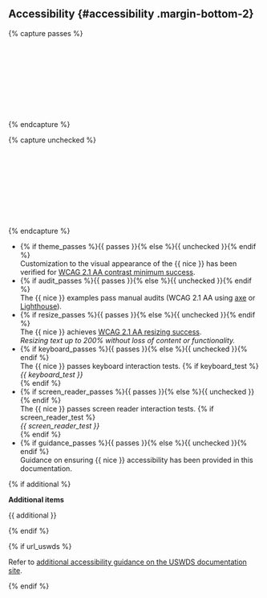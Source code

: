 <!-- <div class="usa-summary-box margin-y-6" role="region" aria-labelledby="accessibility">
  <div class="usa-summary-box__body"> -->

## Accessibility {#accessibility .margin-bottom-2}

{% capture passes %}
<div class="usa-icon-list__icon text-green">
  <svg class="usa-icon" role="img">
    <title>Passes</title>
    <use href="{{ config.baseUrl }}uswds/img/sprite.svg#check_circle"></use>
  </svg>
</div>
{% endcapture %}

{% capture unchecked %}
<div class="usa-icon-list__icon text-base">
  <svg class="usa-icon" role="img">
    <title>Unchecked</title>
    <use href="{{ config.baseUrl }}uswds/img/sprite.svg#radio_button_unchecked"></use>
  </svg>
</div>
{% endcapture %}

<ul class="usa-icon-list">
  <li class="usa-icon-list__item">
    {% if theme_passes %}{{ passes }}{% else %}{{ unchecked }}{% endif %}<div class="usa-icon-list__content">Customization to the visual appearance of the {{ nice }} has been verified for <a href="https://www.w3.org/WAI/WCAG21/Understanding/contrast-minimum.html" target="_blank" rel="noopener nofollow" class="usa-link--external">WCAG 2.1 AA contrast minimum success</a>.</div>
  </li>
  <li class="usa-icon-list__item">
    {% if audit_passes %}{{ passes }}{% else %}{{ unchecked }}{% endif %}<div class="usa-icon-list__content">The {{ nice }} examples pass manual audits (WCAG 2.1 AA using <a href="https://www.deque.com/axe/browser-extensions/" target="_blank" rel="noopener nofollow" class="usa-link--external">axe</a> or <a href="https://developer.chrome.com/docs/lighthouse/accessibility/" target="_blank" rel="noopener nofollow" class="usa-link--external">Lighthouse</a>).</div>
  </li>
  <li class="usa-icon-list__item">
    {% if resize_passes %}{{ passes }}{% else %}{{ unchecked }}{% endif %}<div class="usa-icon-list__content">
      The {{ nice }} achieves <a href="https://www.w3.org/WAI/WCAG21/Understanding/resize-text.html" target="_blank" rel="noopener nofollow" class="usa-link--external">WCAG 2.1 AA resizing success</a>.
      <div><em class="font-body-3xs">Resizing text up to 200% without loss of content or functionality.</em></div>
    </div>
  </li>
  <li class="usa-icon-list__item">
    {% if keyboard_passes %}{{ passes }}{% else %}{{ unchecked }}{% endif %}<div class="usa-icon-list__content">
      The {{ nice }} passes keyboard interaction tests.
      {% if keyboard_test %}<div><em class="font-body-3xs">{{ keyboard_test }}</em></div>{% endif %}
    </div>
  </li>
  <li class="usa-icon-list__item">
    {% if screen_reader_passes %}{{ passes }}{% else %}{{ unchecked }}{% endif %}<div class="usa-icon-list__content">
      The {{ nice }} passes screen reader interaction tests.
      {% if screen_reader_test %}<div><em class="font-body-3xs">{{ screen_reader_test }}</em></div>{% endif %}
    </div>
  </li>
  <li class="usa-icon-list__item">
    {% if guidance_passes %}{{ passes }}{% else %}{{ unchecked }}{% endif %}<div class="usa-icon-list__content">Guidance on ensuring {{ nice }} accessibility has been provided in this documentation.</div>
  </li>
</ul>

{% if additional %}

**Additional items**

{{ additional }}

{% endif %}

{% if url_uswds %}

Refer to <a href="{{ url_uswds }}#accessibility" target="_blank" rel="noopener nofollow" class="usa-link--external">additional accessibility guidance on the USWDS documentation site</a>.

{% endif %}